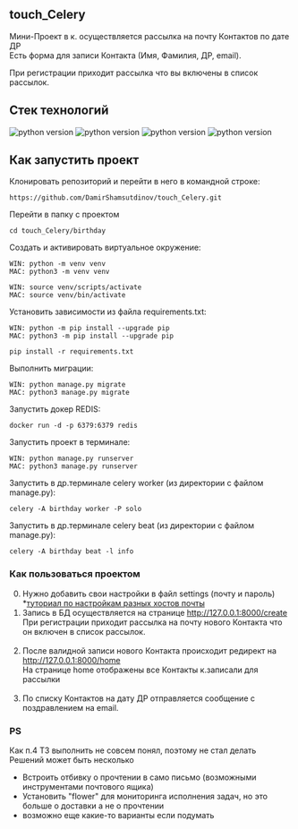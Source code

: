 ## touch_Celery
Мини-Проект в к. осуществляется рассылка на почту Контактов по дате ДР<br>
Есть форма для записи Контакта (Имя, Фамилия, ДР, email).<br>



При регистрации приходит рассылка что вы включены в список рассылок. <br>



## Стек технологий

![python version](https://img.shields.io/badge/Python-2.7-yellowgreen) 
![python version](https://img.shields.io/badge/Django-1.11-yellowgreen) 
![python version](https://img.shields.io/badge/Celery-4.4-yellowgreen) 
![python version](https://img.shields.io/badge/Redis-dockers-yellowgreen) 

## Как запустить проект

Клонировать репозиторий и перейти в него в командной строке:

```
https://github.com/DamirShamsutdinov/touch_Celery.git
```

Перейти в папку с проектом

```
cd touch_Celery/birthday
```

Cоздать и активировать виртуальное окружение:

```
WIN: python -m venv venv
MAC: python3 -m venv venv
```

```
WIN: source venv/scripts/activate
MAC: source venv/bin/activate
```

Установить зависимости из файла requirements.txt:

```
WIN: python -m pip install --upgrade pip
MAC: python3 -m pip install --upgrade pip
```

```
pip install -r requirements.txt
```

Выполнить миграции:

```
WIN: python manage.py migrate
MAC: python3 manage.py migrate
```

Запустить докер REDIS:

```
docker run -d -p 6379:6379 redis
```

Запустить проект в терминале:

```
WIN: python manage.py runserver
MAC: python3 manage.py runserver
```

Запустить в др.терминале celery worker (из директории с файлом manage.py):

```
celery -A birthday worker -P solo
```

Запустить в др.терминале celery beat (из директории с файлом manage.py):

```
celery -A birthday beat -l info
```

### Как пользоваться проектом
0. Нужно добавить свои настройки в файл settings (почту и пароль)<br>
*<a href="https://dev-ed.ru/blog/django-email-gmail-mailru-yandex/">туториал по настройкам разных хостов почты</a>
1. Запись в БД осуществляется на странице http://127.0.0.1:8000/create <br>
При регистрации приходит рассылка на почту нового Контакта что он включен в список рассылок.<br><br>
2. После валидной записи нового Контакта происходит редирект на http://127.0.0.1:8000/home <br>
На странице home отображены все Контакты к.записали для рассылки <br><br>
3. По списку Контактов на дату ДР отправляется сообщение с поздравлением на email.

### PS
Как п.4 ТЗ выполнить не совсем понял, поэтому не стал делать
Решений может быть несколько
- Встроить отбивку о прочтении в само письмо (возможными инструментами почтового ящика)
- Установить "flower" для мониторинга исполнения задач, но это больше о доставки а не о прочтении
- возможно еще какие-то варианты если подумать